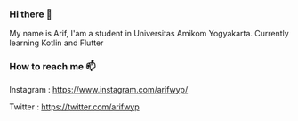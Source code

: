 ### Hi there 👋
My name is Arif, I'am a student in Universitas Amikom Yogyakarta. Currently learning Kotlin and Flutter

### How to reach me 📫
Instagram : https://www.instagram.com/arifwyp/

Twitter : https://twitter.com/arifwyp

<!--
**arifwp/arifwp** is a ✨ _special_ ✨ repository because its `README.md` (this file) appears on your GitHub profile.

Here are some ideas to get you started:

- 🔭 I’m currently working on ...
- 🌱 I’m currently learning ...
- 👯 I’m looking to collaborate on ...
- 🤔 I’m looking for help with ...
- 💬 Ask me about ...
- 📫 How to reach me: ...
- 😄 Pronouns: ...
- ⚡ Fun fact: ...
-->
